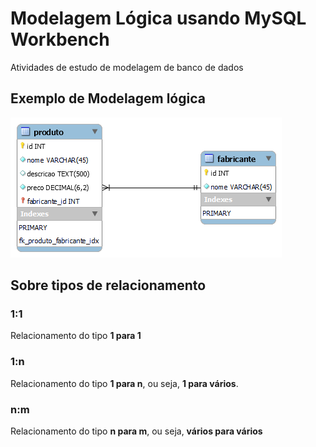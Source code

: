 # Modelagem Lógica usando MySQL Workbench

Atividades de estudo de modelagem de banco de dados 

## Exemplo de Modelagem lógica

!["Modelo lógico do sistema de vendas"](modelo-logico-vendas.png)

## Sobre tipos de relacionamento

### 1:1

Relacionamento do tipo **1 para 1**

### 1:n

Relacionamento do tipo **1 para n**, ou seja, **1 para vários**.

### n:m

Relacionamento do tipo **n para m**, ou seja, **vários para vários**